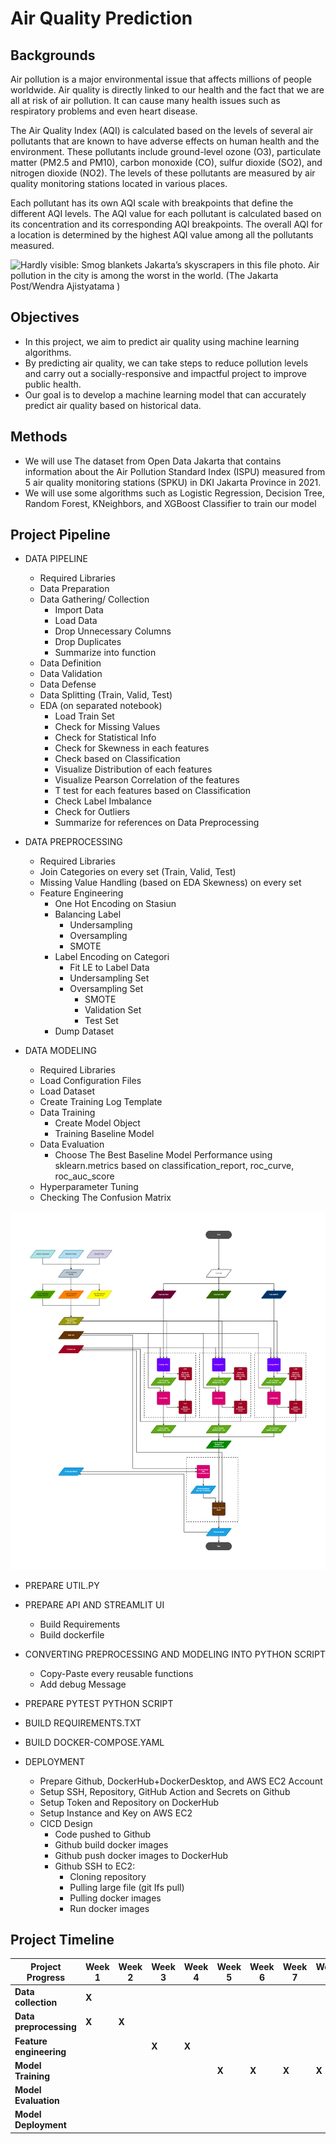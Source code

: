 

# **Air Quality Prediction**

## **Backgrounds**

Air pollution is a major environmental issue that affects millions of people worldwide. Air quality is directly linked to our health and the fact that we are all at risk of air pollution. It can cause many health issues such as respiratory problems and even heart disease.

The Air Quality Index (AQI) is calculated based on the levels of several air pollutants that are known to have adverse effects on human health and the environment. These pollutants include ground-level ozone (O3), particulate matter (PM2.5 and PM10), carbon monoxide (CO), sulfur dioxide (SO2), and nitrogen dioxide (NO2). The levels of these pollutants are measured by air quality monitoring stations located in various places.

Each pollutant has its own AQI scale with breakpoints that define the different AQI levels. The AQI value for each pollutant is calculated based on its concentration and its corresponding AQI breakpoints. The overall AQI for a location is determined by the highest AQI value among all the pollutants measured.

![Hardly visible: Smog blankets Jakarta’s skyscrapers in this file photo. Air pollution in the city is among the worst in the world. (The Jakarta Post/Wendra Ajistyatama )](https://img.jakpost.net/c/2019/01/16/2019_01_16_63196_1547653415._large.jpg)


## **Objectives**
- In this project, we aim to predict air quality using machine learning algorithms. 
- By predicting air quality, we can take steps to reduce pollution levels and carry out a socially-responsive and impactful project to improve public health.
- Our goal is to develop a machine learning model that can accurately predict air quality based on historical data.


## **Methods**
- We will use The dataset from Open Data Jakarta that contains information about the Air Pollution Standard Index (ISPU) measured from 5 air quality monitoring stations (SPKU) in DKI Jakarta Province in 2021.
- We will use some algorithms such as Logistic Regression, Decision Tree, Random Forest, KNeighbors, and XGBoost Classifier to train our model

## Project Pipeline
- DATA PIPELINE
	- Required Libraries
	- Data Preparation
	- Data Gathering/ Collection
		- Import Data
		- Load Data
		- Drop Unnecessary Columns
		- Drop Duplicates
		- Summarize into function
	- Data Definition
	- Data Validation
	- Data Defense
	- Data Splitting (Train, Valid, Test)
	- EDA (on separated notebook)
		- Load Train Set
		- Check for Missing Values
		- Check for Statistical Info
		- Check for Skewness in each features
		- Check based on Classification
		- Visualize Distribution of each features
		- Visualize Pearson Correlation of the features
		- T test for each features based on Classification
		- Check Label Imbalance
		- Check for Outliers
		- Summarize for references on Data Preprocessing

- DATA PREPROCESSING
	- Required Libraries
	- Join Categories on every set (Train, Valid, Test)
	- Missing Value Handling (based on EDA Skewness) on every set
	- Feature Engineering
		- One Hot Encoding on Stasiun
		- Balancing Label
			- Undersampling
			- Oversampling
			- SMOTE
		- Label Encoding on Categori
			- Fit LE to Label Data
			- Undersampling Set
			- Oversampling Set
				- SMOTE
				- Validation Set
				- Test Set
		- Dump Dataset	

- DATA MODELING
	- Required Libraries
	- Load Configuration Files
	- Load Dataset
	- Create Training Log Template
	- Data Training
		- Create Model Object
		- Training Baseline Model
	- Data Evaluation
		- Choose The Best Baseline Model Performance using sklearn.metrics based on classification_report, roc_curve, roc_auc_score
	- Hyperparameter Tuning
	- Checking The Confusion Matrix
	
![Diagram](https://github.com/favhmu/air-quality/blob/main/assets/ml_process_system.drawio.png)	
	
- PREPARE UTIL.PY	

- PREPARE API AND STREAMLIT UI
	- Build Requirements
	- Build dockerfile
	
- CONVERTING PREPROCESSING AND MODELING INTO PYTHON SCRIPT
	- Copy-Paste every reusable functions
	- Add debug Message

- PREPARE PYTEST PYTHON SCRIPT

- BUILD REQUIREMENTS.TXT

- BUILD DOCKER-COMPOSE.YAML

- DEPLOYMENT
	- Prepare Github, DockerHub+DockerDesktop, and AWS EC2 Account
	- Setup SSH, Repository, GitHub Action and Secrets on Github
	- Setup Token and Repository on DockerHub
	- Setup Instance and Key on AWS EC2
	- CICD Design
		- Code pushed to Github	
		- Github build docker images	
		- Github push docker images to DockerHub
		- Github SSH to EC2:	
			- Cloning repository
			- Pulling large file (git Ifs pull)	
			- Pulling docker images	
			- Run docker images

## **Project Timeline**
| **Project Progress** | Week 1 | Week 2 | Week 3 | Week 4 | Week 5 | Week 6 | Week 7 | Week 8 | Week 9 | Week 10 |
|--|--|--|--|--|--|--|--|--|--|--|
| **Data collection** |**X**| | | | | | | | | |
| **Data preprocessing** |**X**|**X**| | | | | | | | |
| **Feature engineering** | | |**X**|**X**| | | | | | |
| **Model Training** | | | ||**X**|**X**|**X**|**X**| | |
| **Model Evaluation** | | | | | | | | |**X**| |
| **Model Deployment** || | | | | | | | |**X**|
